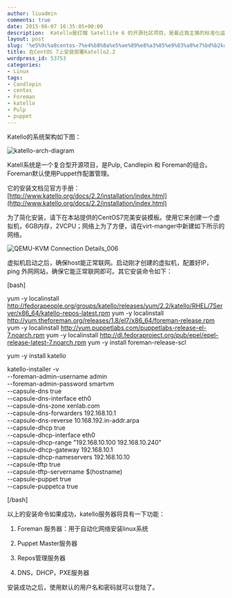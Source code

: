 ```yaml
---
author: liuadmin
comments: true
date: 2015-06-07 16:35:05+00:00
description:  Katello是红帽 Satellite 6 的开源社区项目，是最近我主推的标准化运维自动化运维的底层技术平台。希望使用本文，你可以快速的进入Katello的功能评估的过程中。
layout: post
slug: '%e5%9c%a8centos-7%e4%b8%8a%e5%ae%89%e8%a3%85%e9%83%a8%e7%bd%b2katello2-2'
title: 在CentOS 7上安装部署Katello2.2
wordpress_id: 53753
categories:
- Linux
tags:
- Candlepin
- centos
- Foreman
- katello
- Pulp
- puppet
---
```


Katello的系统架构如下图：

![katello-arch-diagram](http://cdn1.martinliu.cn/wp-content/uploads/2015/06/katello-arch-diagram.png)

Katell系统是一个复合型开源项目，是Pulp, Candlepin 和 Foreman的组合。Foreman默认使用Puppet作配置管理。

它的安装文档见官方手册：[http://www.katello.org/docs/2.2/installation/index.html](http://www.katello.org/docs/2.2/installation/index.html)

为了简化安装，请下在本站提供的CentOS7完美安装模板。使用它来创建一个虚拟机，6GB内存，2VCPU；网络上为了方便，请在virt-manger中新建如下所示的网络。

![QEMU-KVM Connection Details_006](http://cdn1.martinliu.cn/wp-content/uploads/2015/06/QEMU-KVM-Connection-Details_006.png)

虚拟机启动之后，确保host能正常联网。启动刚才创建的虚拟机，配置好IP，ping 外网网站，确保它能正常联网即可。其它安装命令如下：

[bash]

yum -y localinstall http://fedorapeople.org/groups/katello/releases/yum/2.2/katello/RHEL/7Server/x86_64/katello-repos-latest.rpm
yum -y localinstall http://yum.theforeman.org/releases/1.8/el7/x86_64/foreman-release.rpm
yum -y localinstall http://yum.puppetlabs.com/puppetlabs-release-el-7.noarch.rpm
yum -y localinstall http://dl.fedoraproject.org/pub/epel/epel-release-latest-7.noarch.rpm
yum -y install foreman-release-scl

yum -y install katello

katello-installer -v \
--foreman-admin-username admin \
--foreman-admin-password smartvm \
--capsule-dns true \
--capsule-dns-interface eth0 \
--capsule-dns-zone xenlab.com \
--capsule-dns-forwarders 192.168.10.1 \
--capsule-dns-reverse 10.168.192.in-addr.arpa \
--capsule-dhcp true \
--capsule-dhcp-interface eth0 \
--capsule-dhcp-range "192.168.10.100 192.168.10.240" \
--capsule-dhcp-gateway 192.168.10.1 \
--capsule-dhcp-nameservers 192.168.10.10 \
--capsule-tftp true \
--capsule-tftp-servername $(hostname) \
--capsule-puppet true \
--capsule-puppetca true



[/bash]

以上的安装命令如果成功，katello服务器将具有一下功能：



	
  1. Foreman 服务器：用于自动化网络安装linux系统

	
  2. Puppet Master服务器

	
  3. Repos管理服务器

	
  4. DNS，DHCP，PXE服务器




安装成功之后，使用默认的用户名和密码就可以登陆了。
